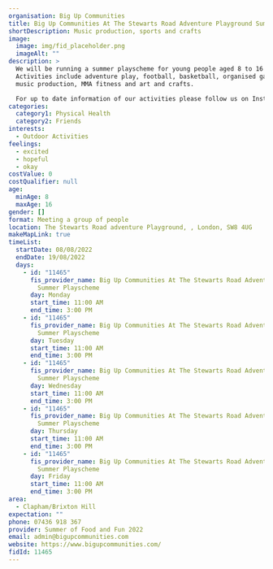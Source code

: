 ```yaml
---
organisation: Big Up Communities
title: Big Up Communities At The Stewarts Road Adventure Playground Summer Playscheme
shortDescription: Music production, sports and crafts
image:
  image: img/fid_placeholder.png
  imageAlt: ""
description: >
  We will be running a summer playscheme for young people aged 8 to 16 years.
  Activities include adventure play, football, basketball, organised games,
  music production, MMA fitness and art and crafts.

  For up to date information of our activities please follow us on Instagram @bigupcommunities 
categories:
  category1: Physical Health
  category2: Friends
interests:
  - Outdoor Activities
feelings:
  - excited
  - hopeful
  - okay
costValue: 0
costQualifier: null
age:
  minAge: 8
  maxAge: 16
gender: []
format: Meeting a group of people
location: The Stewarts Road adventure Playground, , London, SW8 4UG
makeMapLink: true
timeList:
  startDate: 08/08/2022
  endDate: 19/08/2022
  days:
    - id: "11465"
      fis_provider_name: Big Up Communities At The Stewarts Road Adventure Playground
        Summer Playscheme
      day: Monday
      start_time: 11:00 AM
      end_time: 3:00 PM
    - id: "11465"
      fis_provider_name: Big Up Communities At The Stewarts Road Adventure Playground
        Summer Playscheme
      day: Tuesday
      start_time: 11:00 AM
      end_time: 3:00 PM
    - id: "11465"
      fis_provider_name: Big Up Communities At The Stewarts Road Adventure Playground
        Summer Playscheme
      day: Wednesday
      start_time: 11:00 AM
      end_time: 3:00 PM
    - id: "11465"
      fis_provider_name: Big Up Communities At The Stewarts Road Adventure Playground
        Summer Playscheme
      day: Thursday
      start_time: 11:00 AM
      end_time: 3:00 PM
    - id: "11465"
      fis_provider_name: Big Up Communities At The Stewarts Road Adventure Playground
        Summer Playscheme
      day: Friday
      start_time: 11:00 AM
      end_time: 3:00 PM
area:
  - Clapham/Brixton Hill
expectation: ""
phone: 07436 918 367
provider: Summer of Food and Fun 2022
email: admin@bigupcommunities.com
website: https://www.bigupcommunities.com/
fidId: 11465
---
```

